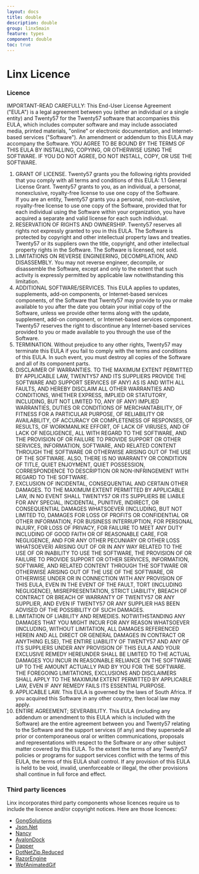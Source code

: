```yaml
---
layout: docs
title: double
description: double
group: linx5main
feature: types
component: double
toc: true
---
```

# Linx Licence

### Licence

IMPORTANT-READ CAREFULLY: This End-User License Agreement ("EULA") is a legal agreement between you (either an individual or a single entity) and Twenty57 for the Twenty57 software that accompanies this EULA, which includes computer software and may include associated media, printed materials, "online" or electronic documentation, and Internet-based services ("Software").  An amendment or addendum to this EULA may accompany the Software.  YOU AGREE TO BE BOUND BY THE TERMS OF THIS EULA BY INSTALLING, COPYING, OR OTHERWISE USING THE SOFTWARE. IF YOU DO NOT AGREE, DO NOT INSTALL, COPY, OR USE THE SOFTWARE.

1.	GRANT OF LICENSE.  Twenty57 grants you the following rights provided that you comply with all terms and conditions of this EULA:
	1.1	General License Grant.	Twenty57 grants to you, as an individual, a personal, nonexclusive, royalty-free license to use one copy of the Software.  
	If you are an entity, Twenty57 grants you a personal, non-exclusive, royalty-free license to use one copy of the Software, provided that for each individual using the Software within your organization, you have acquired a separate and valid license for each such individual.
2.	RESERVATION OF RIGHTS AND OWNERSHIP.  Twenty57 reserves all rights not expressly granted to you in this EULA.  The Software is protected by copyright and other intellectual property laws and treaties. Twenty57 or its suppliers own the title, copyright, and other intellectual property rights in the Software.  The Software is licensed, not sold.
3.	LIMITATIONS ON REVERSE ENGINEERING, DECOMPILATION, AND DISASSEMBLY.  You may not reverse engineer, decompile, or disassemble the Software, except and only to the extent that such activity is expressly permitted by applicable law notwithstanding this limitation.
4.	ADDITIONAL SOFTWARE/SERVICES.  This EULA applies to updates, supplements, add-on components, or Internet-based services components, of the Software that Twenty57 may provide to you or make available to you after the date you obtain your initial copy of the Software, unless we provide other terms along with the update, supplement, add-on component, or Internet-based services component.  Twenty57 reserves the right to discontinue any Internet-based services provided to you or made available to you through the use of the Software.  
5.	TERMINATION.  Without prejudice to any other rights, Twenty57 may terminate this EULA if you fail to comply with the terms and conditions of this EULA. In such event, you must destroy all copies of the Software and all of its component parts.
6.	DISCLAIMER OF WARRANTIES.   TO THE MAXIMUM EXTENT PERMITTED BY APPLICABLE LAW, TWENTY57 AND ITS SUPPLIERS PROVIDE THE SOFTWARE AND SUPPORT SERVICES (IF ANY) AS IS AND WITH ALL FAULTS, AND HEREBY DISCLAIM ALL OTHER WARRANTIES AND CONDITIONS, WHETHER EXPRESS, IMPLIED OR STATUTORY, INCLUDING, BUT NOT LIMITED TO, ANY (IF ANY) IMPLIED WARRANTIES, DUTIES OR CONDITIONS OF MERCHANTABILITY, OF FITNESS FOR A PARTICULAR PURPOSE, OF RELIABILITY OR AVAILABILITY, OF ACCURACY OR COMPLETENESS OF RESPONSES, OF RESULTS, OF WORKMANLIKE EFFORT, OF LACK OF VIRUSES, AND OF LACK OF NEGLIGENCE, ALL WITH REGARD TO THE SOFTWARE, AND THE PROVISION OF OR FAILURE TO PROVIDE SUPPORT OR OTHER SERVICES, INFORMATION, SOFTWARE, AND RELATED CONTENT THROUGH THE SOFTWARE OR OTHERWISE ARISING OUT OF THE USE OF THE SOFTWARE.  ALSO, THERE IS NO WARRANTY OR CONDITION OF TITLE, QUIET ENJOYMENT, QUIET POSSESSION, CORRESPONDENCE TO DESCRIPTION OR NON-INFRINGEMENT WITH REGARD TO THE SOFTWARE.
7.	EXCLUSION OF INCIDENTAL, CONSEQUENTIAL AND CERTAIN OTHER DAMAGES.  TO THE MAXIMUM EXTENT PERMITTED BY APPLICABLE LAW, IN NO EVENT SHALL TWENTY57 OR ITS SUPPLIERS BE LIABLE FOR ANY SPECIAL, INCIDENTAL, PUNITIVE, INDIRECT, OR CONSEQUENTIAL DAMAGES WHATSOEVER (INCLUDING, BUT NOT LIMITED TO, DAMAGES FOR LOSS OF PROFITS OR CONFIDENTIAL OR OTHER INFORMATION, FOR BUSINESS INTERRUPTION, FOR PERSONAL INJURY, FOR LOSS OF PRIVACY, FOR FAILURE TO MEET ANY DUTY INCLUDING OF GOOD FAITH OR OF REASONABLE CARE, FOR NEGLIGENCE, AND FOR ANY OTHER PECUNIARY OR OTHER LOSS WHATSOEVER) ARISING OUT OF OR IN ANY WAY RELATED TO THE USE OF OR INABILITY TO USE THE SOFTWARE, THE PROVISION OF OR FAILURE TO PROVIDE SUPPORT OR OTHER SERVICES, INFORMATION, SOFTWARE, AND RELATED CONTENT THROUGH THE SOFTWARE OR OTHERWISE ARISING OUT OF THE USE OF THE SOFTWARE, OR OTHERWISE UNDER OR IN CONNECTION WITH ANY PROVISION OF THIS EULA, EVEN IN THE EVENT OF THE FAULT, TORT (INCLUDING NEGLIGENCE), MISREPRESENTATION, STRICT LIABILITY, BREACH OF CONTRACT OR BREACH OF WARRANTY OF TWENTY57 OR ANY SUPPLIER, AND EVEN IF TWENTY57 OR ANY SUPPLIER HAS BEEN ADVISED OF THE POSSIBILITY OF SUCH DAMAGES. 
8.	LIMITATION OF LIABILITY AND REMEDIES. NOTWITHSTANDING ANY DAMAGES THAT YOU MIGHT INCUR FOR ANY REASON WHATSOEVER (INCLUDING, WITHOUT LIMITATION, ALL DAMAGES REFERENCED HEREIN AND ALL DIRECT OR GENERAL DAMAGES IN CONTRACT OR ANYTHING ELSE), THE ENTIRE LIABILITY OF TWENTY57 AND ANY OF ITS SUPPLIERS UNDER ANY PROVISION OF THIS EULA AND YOUR EXCLUSIVE REMEDY HEREUNDER SHALL BE LIMITED TO THE ACTUAL DAMAGES YOU INCUR IN REASONABLE RELIANCE ON THE SOFTWARE UP TO THE AMOUNT ACTUALLY PAID BY YOU FOR THE SOFTWARE.  THE FOREGOING LIMITATIONS, EXCLUSIONS AND DISCLAIMERS SHALL APPLY TO THE MAXIMUM EXTENT PERMITTED BY APPLICABLE LAW, EVEN IF ANY REMEDY FAILS ITS ESSENTIAL PURPOSE.
9.	APPLICABLE LAW.  This EULA is governed by the laws of South Africa.  If you acquired this Software in any other country, then local law may apply. 
10.	ENTIRE AGREEMENT; SEVERABILITY.  This EULA (including any addendum or amendment to this EULA which is included with the Software) are the entire agreement between you and Twenty57 relating to the Software and the support services (if any) and they supersede all prior or contemporaneous oral or written communications, proposals and representations with respect to the Software or any other subject matter covered by this EULA.  To the extent the terms of any Twenty57 policies or programs for support services conflict with the terms of this EULA, the terms of this EULA shall control.  If any provision of this EULA is held to be void, invalid, unenforceable or illegal, the other provisions shall continue in full force and effect.

### Third party licences
Linx incorporates third party components whose licences require us to include the licence and/or copyright notices. Here are those licences:

- [GongSolutions](https://github.com/punker76/gong-wpf-dragdrop/blob/master/LICENSE "GongSolutions")
- [Json.Net](https://raw.githubusercontent.com/JamesNK/Newtonsoft.Json/master/LICENSE.md)
- [Nancy](https://github.com/NancyFx/Nancy/blob/master/license.txt)
- [AvalonDock](https://avalondock.codeplex.com/license)
- [Dapper](http://www.apache.org/licenses/LICENSE-2.0)
- [DotNetZip.Reduced](http://dotnetzip.codeplex.com/license)
- [RazorEngine](https://github.com/Antaris/RazorEngine/blob/master/LICENSE.md)
- [WpfAnimatedGif](http://www.apache.org/licenses/LICENSE-2.0.txt)
